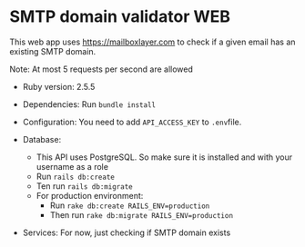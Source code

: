 # SMTP domain validator WEB

This web app uses https://mailboxlayer.com to check if a given email has an existing SMTP domain.

Note: At most 5 requests per second are allowed


* Ruby version: 2.5.5

* Dependencies: Run ```bundle install```

* Configuration: You need to add ```API_ACCESS_KEY``` to ```.env```file.

* Database:
  - This API uses PostgreSQL. So make sure it is installed and with your username as a role
  - Run ```rails db:create```
  - Ten run ```rails db:migrate```
  - For production environment:
    - Run ```rake db:create RAILS_ENV=production```
    - Then run ```rake db:migrate RAILS_ENV=production```

* Services: For now, just checking if SMTP domain exists
